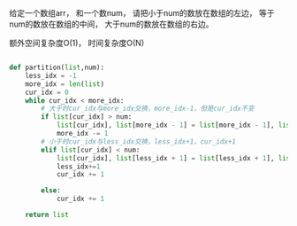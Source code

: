 


给定一个数组arr， 和一个数num， 请把小于num的数放在数组的左边， 等于num的数放在数组的中间， 大于num的数放在数组的右边。

额外空间复杂度O(1)， 时间复杂度O(N)

```python

def partition(list,num):
    less_idx = -1
    more_idx = len(list)
    cur_idx = 0
    while cur_idx < more_idx:
        # 大于时cur_idx与more_idx交换，more_idx-1，但是cur_idx不变
        if list[cur_idx] > num:
            list[cur_idx], list[more_idx - 1] = list[more_idx - 1], list[cur_idx]
            more_idx -= 1
        # 小于时cur_idx与less_idx交换，less_idx+1，cur_idx+1
        elif list[cur_idx] < num:
            list[cur_idx], list[less_idx + 1] = list[less_idx + 1], list[cur_idx]
            less_idx+=1
            cur_idx += 1

        else:
            cur_idx += 1

    return list


```
